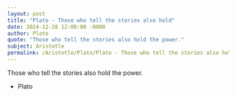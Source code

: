 ```yaml
---
layout: post
title: "Plato - Those who tell the stories also hold"
date: 2024-12-28 12:00:00 -0000
author: Plato
quote: "Those who tell the stories also hold the power."
subject: Aristotle
permalink: /Aristotle/Plato/Plato - Those who tell the stories also hold
---
```


Those who tell the stories also hold the power.

- Plato
